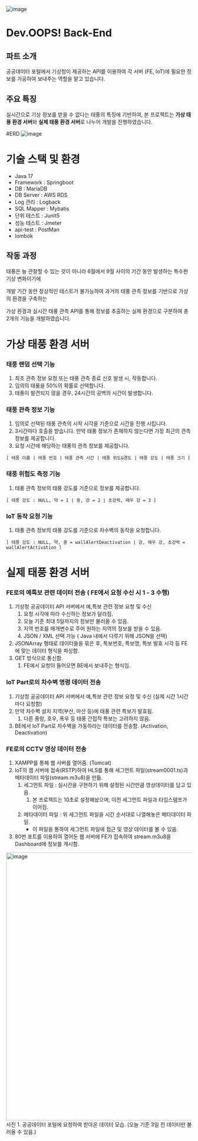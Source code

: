![image](https://github.com/2022-Dev-OOPS/Back_End/assets/86722532/2c708d0a-7f16-4501-8fc8-0b3f5333c2f4)
# Dev.OOPS! Back-End

## 파트 소개
공공데이터 포털에서 기상청이 제공하는 API를 이용하여 각 서버 (FE, IoT)에 필요한 정보를 가공하여 보내주는 역할을 맡고 있습니다.

## 주요 특징
실시간으로 기상 정보를 받을 수 없다는 태풍의 특징에 기반하여, 본 프로젝트는 **가상 태풍 환경 서버**와 **실제 태풍 환경 서버**로 나누어 개발을 진행하였습니다.

#ERD
![image](https://github.com/2022-Dev-OOPS/Back_End/assets/86722532/97e656d8-bcce-49c4-ad68-c71de1d0156f)

# 기술 스택 및 환경
- Java 17
- Framework : Springboot
- DB : MariaDB
- DB Server : AWS RDS
- Log 관리 : Logback
- SQL Mapper : Mybatis
- 단위 테스트 : Junit5
- 성능 테스트 : Jmeter
- api-test : PostMan
- lombok

## 작동 과정
태풍은 늘 관찰할 수 있는 것이 아니라 6월에서 9월 사이의 기간 동안 발생하는 특수한 기상 변화이기에

개발 기간 동안 정상적인 테스트가 불가능하여 과거의 태풍 관측 정보를 기반으로 가상의 환경을 구축하는

가상 환경과 실시간 태풍 관측 API를 통해 정보를 추출하는 실제 환경으로 구분하여 총 2개의 기능을 개발하였습니다.


# 가상 태풍 환경 서버
### 태풍 랜덤 선택 기능
   1. 최초 관측 정보 요청 또는 태풍 관측 종료 신호 발생 시, 작동합니다.
   2. 임의의 태풍을 50%의 확률로 선택합니다.
   3. 태풍이 발견되지 않을 경우, 24시간의 공백의 시간이 발생합니다.
### 태풍 관측 정보 기능
   1. 임의로 선택된 태풍 관측의 시작 시각을 기준으로 시간을 진행 시킵니다.
   2. 3시간마다 호출을 받습니다. 만약 태풍 정보가 존재하지 않는다면 가장 최근의 관측 정보를 제공합니다.
   3. 요청 시간에 해당하는 태풍의 관측 정보를 제공합니다.

    [ 태풍 이름 | 태풍 번호 | 태풍 관측 시간 | 태풍 위도&경도 | 태풍 강도 | 태풍 크기 ]
### 태풍 위험도 측정 기능
   1. 태풍 관측 정보의 태풍 강도를 기준으로 정보를 제공합니다.

    [ 태풍 강도 : NULL, 약 = 1 | 중, 강 = 2 | 초강력, 매우 강 = 3 ]
### IoT 동작 요청 기능
   1. 태풍 관측 정보의 태풍 강도를 기준으로 차수벽의 동작을 요청합니다.

    [ 태풍 강도 : NULL, 약, 중 = wallAlertDeactivation | 강, 매우 강, 초강력 = wallAlertActivation ]


# 실제 태풍 환경 서버
### FE로의 예특보 관련 데이터 전송 ( FE에서 요청 수신 시 1 - 3 수행)

1. 기상청 공공데이터 API 서버에서 예,특보 관련 정보 요청 및 수신 
    1. 요청 시각에 따라 수신하는 정보가 달라짐.
    2. 오늘 기준 최대 5일까지의 정보만 불러올 수 있음.
    3. 지역 번호를 매개변수로 주어 원하는 지역의 정보를 받을 수 있음.
    4. JSON / XML 선택 가능 ( Java 내에서 다루기 위해 JSON을 선택)
2. JSONArray 형태로 데이터들을 묶은 후, 특보번호, 특보명, 특보 발효 시각 등 FE에 맞는 데이터 형식을 파싱함.
3. GET 방식으로 통신함.
    1. FE에서 요청이 들어오면 BE에서 보내주는 형식임.

### IoT Part로의 차수벽 명령 데이터 전송

1. 기상청 공공데이터 API 서버에서 예,특보 관련 정보 요청 및 수신 (실제 시간 1시간마다 요청함)
2. 만약 차수벽 설치 지역(부산, 마산 등)에 태풍 관련 특보가 발효됨. 
    1. 다른 풍랑, 호우, 폭우 등 태풍 간접적 특보는 고려하지 않음.
3.  BE에서 IoT Part로 차수벽을 가동하라는 데이터를 전송함. (Activation, Deactivation)

### FE로의 CCTV 영상 데이터 전송

1. XAMPP를 통해 웹 서버를 열어줌. (Tomcat)
2. IoT의 캠 서버에 접속(RSTP)하여 HLS를 통해 세그먼트 파일(stream0001.ts)과 메타데이터 파일(stream.m3u8)을 만듦.
    1. 세그먼트 파일 : 실시간을 구현하기 위해 설정된 시간만큼 영상데이터를 담고 있음.
        1. 본 프로젝트는 10초로 설정해놨으며, 이전 세그먼트 파일과 타임스탬프가 이어짐.
    2. 메타데이터 파일 : 위 세그먼트 파일을 시간 순서대로 나열해놓은 메타데이터 파일.
        - 이 파일을 통하여 세그먼트 파일에 접근 및 영상 데이터를 볼 수 있음.
3. 80번 포트를 이용하여 열어둔 웹 서버에 FE가 접속하여 stream.m3u8을 Dashboard에 정보를 게시함.

<img width="727" alt="image" src="https://github.com/2022-Dev-OOPS/Back_End_Integrated/assets/86722532/af04648a-ef2c-442c-9bfe-b8b69444c9d9">
사진 1. 공공데이터 포털에 요청하여 받아온 데이터 모습. (오늘 기준 3일 전 데이터만 불러올 수 있음.)
